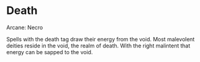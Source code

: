 # Death

Arcane: Necro

Spells with the death tag draw their energy from the void. Most malevolent deities reside in the void, the realm of death. With the right malintent that energy can be sapped to the void.